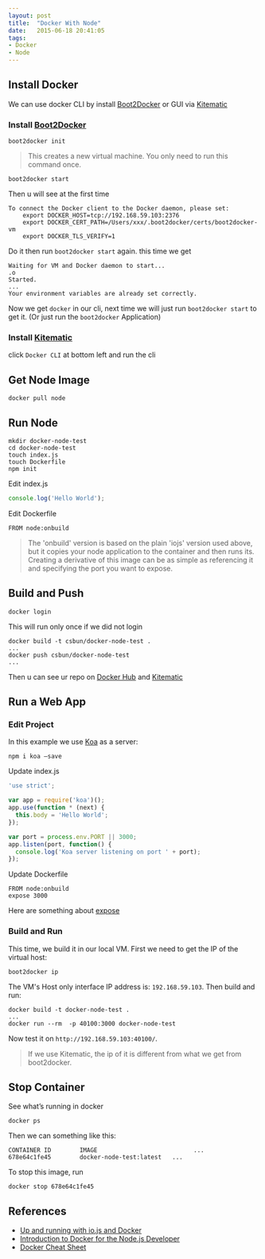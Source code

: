 ```yaml
---
layout: post
title:  "Docker With Node"
date:   2015-06-18 20:41:05
tags:
- Docker 
- Node
---
```


## Install Docker

We can use docker CLI by install [Boot2Docker](http://docs.docker.com/installation/mac/) or GUI via [Kitematic](https://kitematic.com/)

<!-- more -->

### Install [Boot2Docker](http://docs.docker.com/installation/mac/)

```
boot2docker init
```

> This creates a new virtual machine. You only need to run this command once.

```
boot2docker start
```

Then u will see at the first time

```
To connect the Docker client to the Docker daemon, please set:
    export DOCKER_HOST=tcp://192.168.59.103:2376
    export DOCKER_CERT_PATH=/Users/xxx/.boot2docker/certs/boot2docker-vm
    export DOCKER_TLS_VERIFY=1
```

Do it then run `boot2docker start` again. this time we get

```
Waiting for VM and Docker daemon to start...
.o
Started.
...
Your environment variables are already set correctly.
```

Now we get `docker` in our cli, next time we will just run `boot2docker start` to get it. (Or just run the `boot2docker` Application)

### Install [Kitematic](https://kitematic.com/)

click `Docker CLI` at bottom left and run the cli

## Get Node Image

```
docker pull node
```

## Run Node

```
mkdir docker-node-test
cd docker-node-test
touch index.js
touch Dockerfile
npm init
```

Edit index.js

```javascript
console.log('Hello World');
```

Edit Dockerfile

```
FROM node:onbuild
```

> The 'onbuild' version is based on the plain 'iojs' version used above, but it copies your node application to the container and then runs its. Creating a derivative of this image can be as simple as referencing it and specifying the port you want to expose.


## Build and Push

```
docker login
```

This will run only once if we did not login

```
docker build -t csbun/docker-node-test .
...
docker push csbun/docker-node-test
...
```

Then u can see ur repo on [Docker Hub](https://registry.hub.docker.com/repos/) and [Kitematic](https://kitematic.com/)


## Run a Web App

### Edit Project

In this example we use [Koa](http://koajs.com/) as a server:

```
npm i koa —save
```

Update index.js

```javascript
'use strict';

var app = require('koa')();
app.use(function * (next) {
  this.body = 'Hello World';
});

var port = process.env.PORT || 3000;
app.listen(port, function() {
  console.log('Koa server listening on port ' + port);
});
```

Update Dockerfile

```
FROM node:onbuild
expose 3000
```

Here are something about [expose](https://docs.docker.com/reference/builder/#expose)

### Build and Run

This time, we build it in our local VM. First we need to get the IP of the virtual host:

```
boot2docker ip
```

The VM's Host only interface IP address is: `192.168.59.103`. Then build and run:

```
docker build -t docker-node-test .
...
docker run --rm  -p 40100:3000 docker-node-test
```

Now test it on `http://192.168.59.103:40100/`.

> If we use Kitematic, the ip of it is different from what we get from boot2docker.

## Stop Container

See what’s running in docker

```
docker ps
```

Then we can something like this:

```
CONTAINER ID        IMAGE                           ...
678e64c1fe45        docker-node-test:latest   ...
```

To stop this image, run

```
docker stop 678e64c1fe45
```


## References

- [Up and running with io.js and Docker](http://blog.codefresh.io/up-and-running-with-io-js-and-docker/)
- [Introduction to Docker for the Node.js Developer](https://github.com/lukebond/requirelx-dockerlisbon-talk-2015-05/blob/master/requirelx-2015-05.md)
- [Docker Cheat Sheet](https://github.com/wsargent/docker-cheat-sheet)
